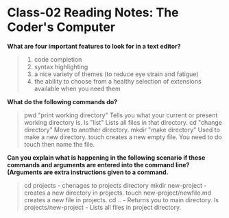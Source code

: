 # Class-02 Reading Notes: The Coder's Computer

**What are four important features to look for in a text editor?**

>1. code completion
>2. syntax highlighting
>3. a nice variety of themes (to reduce eye strain and
fatigue)
>4. the ability to choose from a healthy selection of
extensions available when you need them

**What do the following commands do?**

>pwd "print working directory" Tells you what your current or present working directory is.
>ls "list" Lists all files in that directory.
>cd "change directory" Move to another directory.
>mkdir "make directory" Used to make a new directory.
>touch creates a new empty file.  You need to do touch then name the file.  

**Can you explain what is happening in the following scenario if these commands and arguments are entered into the command line? (Arguments are extra instructions given to a command.**

>cd projects - chenages to projects directory
>mkdir new-project - creates a new directory in projects.
>touch new-project/newfile.md creates a new file in projects.
>cd .. - Returns you to main directory.
>ls projects/new-project - Lists all files in project directory.
